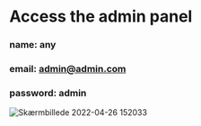 


# Access the admin panel 
### name: any
### email: admin@admin.com
### password: admin

![Skærmbillede 2022-04-26 152033](https://user-images.githubusercontent.com/75579156/165309304-2c6b9d3f-4876-4ddb-95c2-2e84cb786315.jpg)
